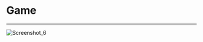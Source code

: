 # Game
------------------------------------------------------------
![Screenshot_6](https://user-images.githubusercontent.com/82707510/232190556-49bd76c6-5b38-4375-83f8-f1a36bef1f43.png)
